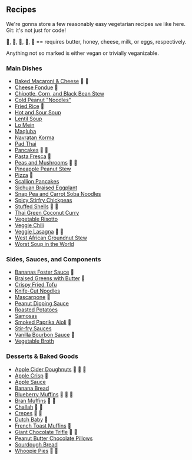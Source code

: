 ## Recipes

We're gonna store a few reasonably easy vegetarian recipes we like
here. Git: it's not just for code!

:butter:, :bee:, :cheese:, :milk_glass:, :egg: == requires butter, honey, cheese,
milk, or eggs, respectively.

Anything not so marked is either vegan or trivially veganizable.

### Main Dishes

- [Baked Macaroni & Cheese](./recipes/mac-and-cheese.md) :butter: :cheese:
- [Cheese Fondue](./recipes/cheese-fondue.md) :cheese:
- [Chipotle, Corn, and Black Bean Stew](./recipes/chipotle-corn-and-black-bean-stew.md)
- [Cold Peanut "Noodles"](./recipes/cold-peanut-noodles.md)
- [Fried Rice](./recipes/fried-rice.md) :egg:
- [Hot and Sour Soup](./recipes/hot-and-sour-soup.md)
- [Lentil Soup](./recipes/lentil-soup.md)
- [Lo Mein](./recipes/lo-mein.md)
- [Maqluba](./recipes/maqluba.md)
- [Navratan Korma](./recipes/navratan-korma.md)
- [Pad Thai](./recipes/pad-thai.md)
- [Pancakes](./recipes/pancakes.md) :butter: :egg:
- [Pasta Fresca](./recipes/pasta-fresca.md) :cheese:
- [Peas and Mushrooms](./recipes/peas-and-mushrooms.md) :butter: :milk_glass:
- [Pineapple Peanut Stew](./recipes/pineapple-peanut-stew.md)
- [Pizza](./recipes/pizza.md) :cheese:
- [Scallion Pancakes](./recipes/scallion-pancakes.md)
- [Sichuan Braised Eggplant](./recipes/sichuan-braised-eggplant.md)
- [Snap Pea and Carrot Soba Noodles](./recipes/snap-pea-and-carrot-soba-noodles.md)
- [Spicy Stirfry Chickpeas](./recipes/spicy-stirfry-chickpeas.md)
- [Stuffed Shells](./recipes/stuffed-shells.md) :cheese: :egg:
- [Thai Green Coconut Curry](./recipes/thai-green-coconut-curry.md)
- [Vegetable Risotto](./recipes/vegetable-risotto.md)
- [Veggie Chili](./recipes/veggie-chili.md)
- [Veggie Lasagna](./recipes/lasagna.md) :cheese: :egg:
- [West African Groundnut Stew](./recipes/west-african-groundnut-stew.md)
- [Worst Soup in the World](./recipes/worst-soup-in-the-world.md)

### Sides, Sauces, and Components

- [Bananas Foster Sauce](./recipes/bananas-foster-sauce.md) :butter:
- [Braised Greens with Butter](./recipes/braised-greens-with-butter.md) :butter:
- [Crispy Fried Tofu](./recipes/crispy-fried-tofu.md)
- [Knife-Cut Noodles](./recipes/knife-cut-noodles.md)
- [Mascarpone](./recipes/mascarpone.md) :milk_glass:
- [Peanut Dipping Sauce](./recipes/peanut-sauce.md)
- [Roasted Potatoes](./recipes/roasted-potatoes.md)
- [Samosas](./recipes/samosas.md)
- [Smoked Paprika Aioli](./recipes/smoked-paprika-aioli.md) :egg:
- [Stir-fry Sauces](./recipes/stir-fry-sauces.md)
- [Vanilla Bourbon Sauce](./recipes/vanilla-bourbon-sauce.md) :egg:
- [Vegetable Broth](./recipes/vegetable-broth.md)

### Desserts & Baked Goods

- [Apple Cider Doughnuts](./recipes/apple-cider-doughnuts.md) :butter: :milk_glass: :egg:
- [Apple Crisp](./recipes/apple-crisp.md) :butter:
- [Apple Sauce](./recipes/apple-sauce.md)
- [Banana Bread](./recipes/banana-bread.md)
- [Blueberry Muffins](./recipes/blueberry-muffins.md) :butter: :milk_glass: :egg:
- [Bran Muffins](./recipes/bran-muffins.md) :bee: :egg:
- [Challah](./recipes/challah.md) :bee: :egg:
- [Crepes](./recipes/crepes.md) :butter: :egg:
- [Dutch Baby](./recipes/dutch-baby.md) :egg:
- [French Toast Muffins](./recipes/french-toast-muffins.md) :egg:
- [Giant Chocolate Trifle](./recipes/giant-chocolate-trifle.md) :egg: :milk_glass:
- [Peanut Butter Chocolate Pillows](./recipes/peanut-butter-chocolate-pillows.md)
- [Sourdough Bread](./recipes/sourdough-bread.md)
- [Whoopie Pies](./recipes/whoopie-pies.md) :egg: :milk_glass:
